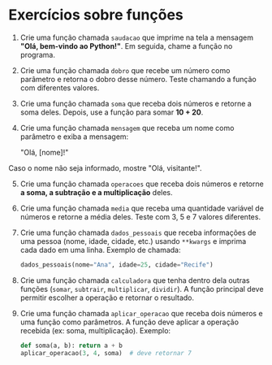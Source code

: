 # Exercícios sobre funções

1. Crie uma função chamada `saudacao` que imprime na tela a mensagem **"Olá, bem-vindo ao Python!"**.
   Em seguida, chame a função no programa.

2. Crie uma função chamada `dobro` que recebe um número como parâmetro e retorna o dobro desse número.
   Teste chamando a função com diferentes valores.

3. Crie uma função chamada `soma` que receba dois números e retorne a soma deles.
   Depois, use a função para somar **10 + 20**.

4. Crie uma função chamada `mensagem` que receba um nome como parâmetro e exiba a mensagem:

    "Olá, \[nome]!"

Caso o nome não seja informado, mostre "Olá, visitante!".

5. Crie uma função chamada `operacoes` que receba dois números e retorne **a soma, a subtração e a multiplicação** deles.

6. Crie uma função chamada `media` que receba uma quantidade variável de números e retorne a média deles.
   Teste com 3, 5 e 7 valores diferentes.

7. Crie uma função chamada `dados_pessoais` que receba informações de uma pessoa (nome, idade, cidade, etc.) usando `**kwargs` e imprima cada dado em uma linha.
   Exemplo de chamada:

   ```python
   dados_pessoais(nome="Ana", idade=25, cidade="Recife")
   ```

8. Crie uma função chamada `calculadora` que tenha dentro dela outras funções (`somar`, `subtrair`, `multiplicar`, `dividir`).
   A função principal deve permitir escolher a operação e retornar o resultado.

9. Crie uma função chamada `aplicar_operacao` que receba dois números e uma função como parâmetros.
A função deve aplicar a operação recebida (ex: soma, multiplicação).
Exemplo:

    ```python
    def soma(a, b): return a + b
    aplicar_operacao(3, 4, soma)  # deve retornar 7
    ```